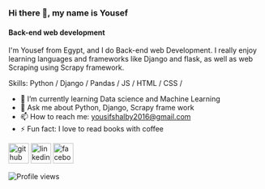 ### Hi there 👋, my name is Yousef

#### Back-end web development
I'm Yousef from Egypt, and I do Back-end web Development. I really enjoy learning languages and frameworks like Django and flask, as well as web Scraping using Scrapy framework.

Skills: Python / Django / Pandas / JS / HTML / CSS / 

- 🌱 I’m currently learning Data science and Machine Learning 
- 💬 Ask me about Python, Django, Scrapy frame work 
- 📫 How to reach me: yousifshalby2016@gmail.com 
- ⚡ Fun fact:  I love to read books with coffee  


[<img src='https://cdn.jsdelivr.net/npm/simple-icons@3.0.1/icons/github.svg' alt='github' height='40'>](https://github.com/yousefshalby)  [<img src='https://cdn.jsdelivr.net/npm/simple-icons@3.0.1/icons/linkedin.svg' alt='linkedin' height='40'>](https://www.linkedin.com/in/yousef-shalby-a3541714a//)  [<img src='https://cdn.jsdelivr.net/npm/simple-icons@3.0.1/icons/facebook.svg' alt='facebook' height='40'>](https://www.facebook.com/yousif.shalby/)  

![Profile views](https://gpvc.arturio.dev/yousefshalby)  
